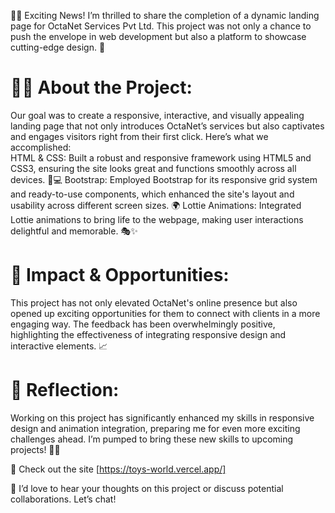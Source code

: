 🚀🌟 Exciting News! I’m thrilled to share the completion of a dynamic landing page for OctaNet Services Pvt Ltd. This project was not only a chance to push the envelope in web development but also a platform to showcase cutting-edge design. 🎉

<h1>👨‍💻 About the Project:</h1>
Our goal was to create a responsive, interactive, and visually appealing landing page that not only introduces OctaNet’s services but also captivates and engages visitors right from their first click. Here’s what we accomplished:
<br/>
HTML & CSS: Built a robust and responsive framework using HTML5 and CSS3, ensuring the site looks great and functions smoothly across all devices. 📱💻
Bootstrap: Employed Bootstrap for its responsive grid system and ready-to-use components, which enhanced the site's layout and usability across different screen sizes. 🌍
Lottie Animations: Integrated Lottie animations to bring life to the webpage, making user interactions delightful and memorable. 🎭✨
<h1>🎯 Impact & Opportunities:</h1>
This project has not only elevated OctaNet's online presence but also opened up exciting opportunities for them to connect with clients in a more engaging way. The feedback has been overwhelmingly positive, highlighting the effectiveness of integrating responsive design and interactive elements. 📈

<h1>💪 Reflection:</h1>
Working on this project has significantly enhanced my skills in responsive design and animation integration, preparing me for even more exciting challenges ahead. I’m pumped to bring these new skills to upcoming projects! 🌟🚀

🔗 Check out the site [https://toys-world.vercel.app/]

📣 I’d love to hear your thoughts on this project or discuss potential collaborations. Let’s chat!
